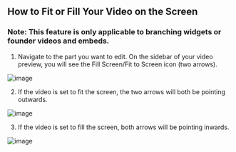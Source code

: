 ## How to Fit or Fill Your Video on the Screen

### Note: This feature is only applicable to branching widgets or founder videos and embeds.

1. Navigate to the part you want to edit. On the sidebar of your video preview, you will see the Fill Screen/Fit to Screen icon (two arrows).

![image](https://github.com/user-attachments/assets/45895a87-349e-4e8d-ab82-f4a8e3d33590)

2. If the video is set to fit the screen, the two arrows will both be pointing outwards.

![image](https://github.com/user-attachments/assets/e562d55d-3120-472b-970a-0c91e3f91042)

3. If the video is set to fill the screen, both arrows will be pointing inwards.

![image](https://github.com/user-attachments/assets/852025e0-de88-4d45-8cb8-e62c183fae2f)





